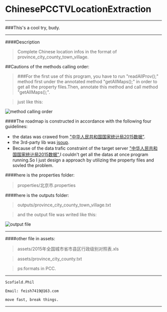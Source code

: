 # ChinesePCCTVLocationExtraction

***
###This's a cool try, budy.

***
####Description
>Complete Chinese location infos in the format of province_city_county_town_village.

##Cautions of the methods calling order:
>###For the first use of this program, you have to run "readAllProv();" method first under the annotated method "getAllMaps();" in order to get all the property files.Then, annotate this method and call method "getAllMaps();".

>just like this:

![method calling order](https://github.com/scofield7419/ChinesePCCTVLocationExtraction/blob/master/screenshot/11.png)

####The roadmap is constructed in accordance with the following four guidelines:

- the datas was crawed from ["中华人民共和国国家统计局2015数据"](http://www.stats.gov.cn/tjsj/tjbz/tjyqhdmhcxhfdm/2015/index.html).
- the 3rd-party lib was [jsoup](http://www.open-open.com/jsoup/).
- Because of the data trafic constraint of the target server ["中华人民共和国国家统计局2015数据"](),I couldn't get all the datas at once program running.So I just design a approach by utilizing the property files and sovled the problem.

####here is the properties folder:
>properties/北京市.properties

####here is the outputs folder:
>outputs/province_city_county_town_village.txt

>and the output file was writed like this:

![output file](https://github.com/scofield7419/ChinesePCCTVLocationExtraction/blob/master/screenshot/12.png)

***
####other file in assets:
>assets/2015年全国城市省市县区行政级别对照表.xls

>assets/province_city_county.txt

>ps:formats in PCC.

***
```
Scofield.Phil

Email: feish7419@163.com

move fast, break things.
```

***











